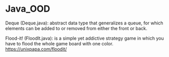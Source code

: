 # Java_OOD

Deque (Deque.java): abstract data type that generalizes a queue, for which elements can be added to or removed from either the front or back.

Flood-it! (FloodIt.java): is a simple yet addictive strategy game in which you have to flood the whole game board with one color. https://unixpapa.com/floodit/